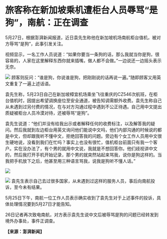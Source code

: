 # 旅客称在新加坡乘机遭柜台人员辱骂“是狗”，南航：正在调查

5月27日，根据澎湃新闻报道，近日袁先生称他在新加坡机场南航柜台值机，被对方辱骂“是狗”，此事引发关注。

视频显示，一名工作人员说道：“如果你要当一条狗的话，那么我就当你是狗，很容易的，人家在这里解释东西你就来插嘴，做人都不会做。”一边说还一边摇头表示无奈。

![](https://inews.gtimg.com/om_bt/O9XUCYOo7z0yQ8ioEwCpu2HW2LSJDIvEaryq-Q_F9HeJEAA/1000)
顾客则反问：“谁是狗，你说谁是狗，把刚刚说的话再说一遍。”随即顾客又用英文重复了一遍上述话语。

袁先生称，5月23日自己在新加坡樟宜机场乘坐飞往重庆的CZ546次航班，在柜台值机时，因提出希望调换座位至安全通道，被告知调需额外收费。袁先生称自己从未遇到过另付费的情况，在与对方沟通过程中遇到不公正待遇。自己用中文提出质疑被柜台人员冷漠对待，还被辱骂“是狗”。

袁先生说道：“他们并没有给我出示或者解释任何的收费标注，以及解答我的疑问。然后我就到左边柜台用英文询问他们能说中文吗，他们内部沟通的时候说的都是中文，但却跟我听不懂中文，拒绝回答我的问题。旁边有个女工作人员用中文很生硬地说，没看到我们在忙吗？事实上也没有很忙，值机柜台前面只有我一个客户。实在没办法了，有个男的就用中文说，我就是不想回答你。他们歧视讲中文的，然后我打开手机开始记录，那个男的就突然站起来骂我，说你是狗这样的。当我把手机放下之后，他甚至用三种语言骂我，说我是狗听不懂人话。”

![](https://inews.gtimg.com/om_bt/OfZG0I9ogAlRnQZ2OMVpbnY4biAQb08aQEVUscgfjImv8AA/1000)

![](https://inews.gtimg.com/om_bt/OOr0uOaEJfiTuSzJpn-WTSgvvbL4zXIxoBBaT56aXOfzcAA/1000)
袁先生表示自己去过很多国家，从未遇到过这样的服务人员，事后向南航投诉，至今未有结果。

5月25日下午，南航一位工作人员表示确实收到了袁先生对于上述事件的投诉，具体处理情况要到5月27日才能告知。

26日记者再次致电南航，对方表示袁先生说中文后被辱骂是狗的问题已经转发到境外办事处，事件正调查。

**【来源：澎湃新闻】**

